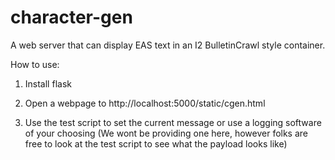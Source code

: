 # character-gen
A web server that can display EAS text in an I2 BulletinCrawl style container.

How to use:

1. Install flask

2. Open a webpage to http://localhost:5000/static/cgen.html

3. Use the test script to set the current message or use a logging software of your choosing (We wont be providing one here, however folks are free to look at the test script to see what the payload looks like)
